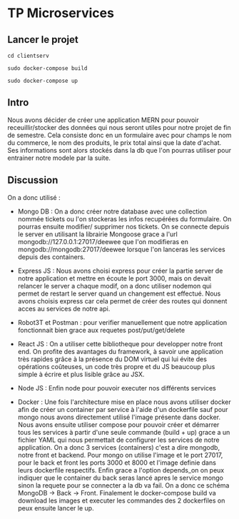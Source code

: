 # TP Microservices
## Lancer le projet
`cd clientserv  `

`sudo docker-compose build`  

`sudo docker-compose up`

## Intro

Nous avons décider de créer une application MERN pour pouvoir receuillir/stocker des données qui nous seront utiles pour notre projet de fin de semestre. Cela consiste donc en un formulaire avec pour champs le nom du commerce, le nom des produits, le prix total ainsi que la date d'achat. Ses informations sont alors stockés dans la db que l'on pourras utiliser pour entrainer notre modele par la suite.
## Discussion
On a donc utilisé : 

- Mongo DB : On a donc créer notre database avec une collection nommée tickets ou l'on stockeras les infos recupérées du formulaire. On pourras ensuite modifier/ supprimer nos tickets. On se connecte depuis le server en utilisant la librairie Mongoose grace a l'url mongodb://127.0.0.1:27017/deewee que l'on modifieras en mongodb://mongodb:27017/deewee lorsque l'on lanceras les services depuis des containers.

- Express JS : Nous avons choisi express pour créer la partie server de notre application et mettre en écoute le port 3000, mais on devait relancer le server a chaque modif, on a donc utiliser nodemon qui permet de restart le server quand un changement est effectué. Nous avons choisis express car cela permet de créer des routes qui donnent acces au services de notre api.

- Robot3T et Postman : pour verifier manuellement que notre application fonctionnait bien grace aux requetes post/put/get/delete

- React JS : On a utiliser cette bibliotheque pour developper notre front end. On profite des avantages du framework, à savoir une application très rapides grâce à la présence du DOM virtuel qui lui évite des opérations coûteuses, un code très propre et du JS beaucoup plus simple à écrire et plus lisible grâce au JSX.

- Node JS : Enfin node pour pouvoir executer nos différents services

- Docker : Une fois l'architecture mise en place nous avons utiliser docker afin de créer un container par service à l'aide d'un dockerfile sauf pour mongo nous avons directement utilisé l'image présente dans docker. Nous avons ensuite utiliser compose pour pouvoir créer et démarrer tous les services à partir d'une seule commande (build + up) grace a un fichier YAML qui nous permettait de configurer les services de notre application. On a donc 3 services (containers) c'est a dire mongodb, notre front et backend. Pour mongo on utilise l'image et le port 27017, pour le back et front les ports 3000 et 8000 et l'image definie dans leurs dockerfile respectifs. Enfin grace a l'option depends_on on peux indiquer que le container du back seras lancé apres le service mongo sinon la requete pour se connecter a la db va fail. On a donc ce schéma MongoDB -> Back -> Front. Finalement le docker-compose build va download les images et executer les commandes des 2 dockerfiles on peux ensuite lancer le up.
